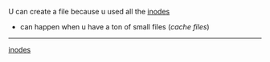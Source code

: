 U can create a file because u used all the [inodes](/inodes.md)
- can happen when u  have a ton of small files (*cache files*) 

---
[inodes](/inodes.md)